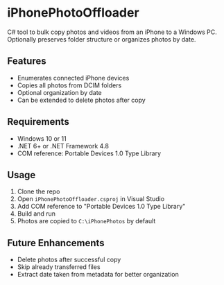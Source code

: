 # iPhonePhotoOffloader

C# tool to bulk copy photos and videos from an iPhone to a Windows PC.  
Optionally preserves folder structure or organizes photos by date.

## Features

- Enumerates connected iPhone devices
- Copies all photos from DCIM folders
- Optional organization by date
- Can be extended to delete photos after copy

## Requirements

- Windows 10 or 11
- .NET 6+ or .NET Framework 4.8
- COM reference: Portable Devices 1.0 Type Library

## Usage

1. Clone the repo
2. Open `iPhonePhotoOffloader.csproj` in Visual Studio
3. Add COM reference to "Portable Devices 1.0 Type Library"
4. Build and run
5. Photos are copied to `C:\iPhonePhotos` by default

## Future Enhancements

- Delete photos after successful copy
- Skip already transferred files
- Extract date taken from metadata for better organization
